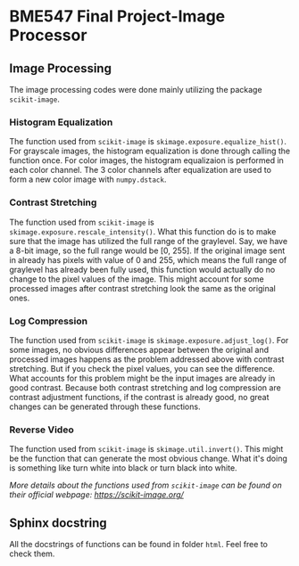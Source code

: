 # BME547 Final Project-Image Processor

## Image Processing 
The image processing codes were done mainly utilizing the package `scikit-image`.
### Histogram Equalization
The function used from `scikit-image` is `skimage.exposure.equalize_hist()`. For grayscale images, the histogram equalization is done through calling the function once. For color images, the histogram equalizaion is performed in each color channel. The 3 color channels after equalization are used to form a new color image with `numpy.dstack`.
### Contrast Stretching
The function used from `scikit-image` is `skimage.exposure.rescale_intensity()`. What this function do is to make sure that the image has utilized the full range of the graylevel. Say, we have a 8-bit image, so the full range would be [0, 255]. If the original image sent in already has pixels with value of 0 and 255, which means the full range of graylevel has already been fully used, this function would actually do no change to the pixel values of the image. This might account for some processed images after contrast stretching look the same as the original ones.
### Log Compression
The function used from `scikit-image` is `skimage.exposure.adjust_log()`. For some images, no obvious differences appear between the original and processed images happens as the problem addressed above with contrast stretching. But if you check the pixel values, you can see the difference. What accounts for this problem might be the input images are already in good contrast. Because both contrast stretching and log compression are contrast adjustment functions, if the contrast is already good, no great changes can be generated through these functions.
### Reverse Video
The function used from `scikit-image` is `skimage.util.invert()`. This might be the function that can generate the most obvious change. What it's doing is something like turn white into black or turn black into white.

*More details about the functions used from `scikit-image` can be found on their official webpage: https://scikit-image.org/*

## Sphinx docstring
All the docstrings of functions can be found in folder `html`. Feel free to check them.